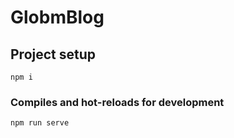 # GlobmBlog

## Project setup
```
npm i
```

### Compiles and hot-reloads for development
```
npm run serve
```
